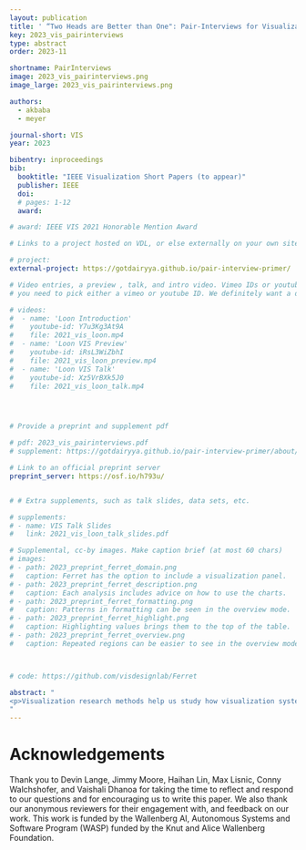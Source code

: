 ```yaml
---
layout: publication
title: ' “Two Heads are Better than One": Pair-Interviews for Visualization'
key: 2023_vis_pairinterviews
type: abstract
order: 2023-11

shortname: PairInterviews
image: 2023_vis_pairinterviews.png
image_large: 2023_vis_pairinterviews.png

authors:
  - akbaba
  - meyer

journal-short: VIS
year: 2023

bibentry: inproceedings
bib:
  booktitle: "IEEE Visualization Short Papers (to appear)"
  publisher: IEEE
  doi: 
  # pages: 1-12
  award:

# award: IEEE VIS 2021 Honorable Mention Award

# Links to a project hosted on VDL, or else externally on your own site

# project:
external-project: https://gotdairyya.github.io/pair-interview-primer/

# Video entries, a preview , talk, and intro video. Vimeo IDs or youtube IDs are supported
# you need to pick either a vimeo or youtube ID. We definitely want a downloadable video too.

# videos:
#  - name: 'Loon Introduction'
#    youtube-id: Y7u3Kg3At9A
#    file: 2021_vis_loon.mp4
#  - name: 'Loon VIS Preview'
#    youtube-id: iRsL3WiZbhI
#    file: 2021_vis_loon_preview.mp4
#  - name: 'Loon VIS Talk'
#    youtube-id: Xz5VrBXk5J0
#    file: 2021_vis_loon_talk.mp4




# Provide a preprint and supplement pdf

# pdf: 2023_vis_pairinterviews.pdf
# supplement: https://gotdairyya.github.io/pair-interview-primer/about/

# Link to an official preprint server
preprint_server: https://osf.io/h793u/


# # Extra supplements, such as talk slides, data sets, etc.

# supplements:
# - name: VIS Talk Slides
#   link: 2021_vis_loon_talk_slides.pdf

# Supplemental, cc-by images. Make caption brief (at most 60 chars)
# images:
# - path: 2023_preprint_ferret_domain.png
#   caption: Ferret has the option to include a visualization panel.
# - path: 2023_preprint_ferret_description.png
#   caption: Each analysis includes advice on how to use the charts.
# - path: 2023_preprint_ferret_formatting.png
#   caption: Patterns in formatting can be seen in the overview mode.
# - path: 2023_preprint_ferret_highlight.png
#   caption: Highlighting values brings them to the top of the table.
# - path: 2023_preprint_ferret_overview.png
#   caption: Repeated regions can be easier to see in the overview mode.



# code: https://github.com/visdesignlab/Ferret

abstract: "
<p>Visualization research methods help us study how visualization systems are used in complex real-world scenarios. One such widely used method is the interview — researchers asking participants specific questions to enrich their understanding. In this work, we introduce the pair-interview technique as a method that relies on two interviewers with specific and delineated roles, instead of one. Pair-interviewing focuses on the mechanics of conducting semistructured interviews as a pair, and complements other existing visualization interview techniques. Based on a synthesis of the experiences and reflections of researchers in four diverse studies who used pair-interviewing, we outline recommendations for when and how to use pair-interviewing within visualization research studies.</p>
"
---
```


# Acknowledgements

Thank you to Devin Lange, Jimmy Moore, Haihan Lin, Max Lisnic, Conny Walchshofer, and Vaishali Dhanoa for taking the time to reflect and respond to our questions and for encouraging us to write this paper. We also thank our anonymous reviewers for their engagement with, and feedback on our work. This work is funded by the Wallenberg AI, Autonomous Systems and Software Program (WASP) funded by the Knut and Alice Wallenberg Foundation.
